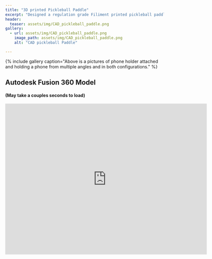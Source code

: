 ```yaml
---
title: "3D printed Pickleball Paddle"
excerpt: "Designed a regulation grade Filiment printed pickleball paddle"
header:
  teaser: assets/img/CAD_pickleball_paddle.png
gallery:
  - url: assets/img/CAD_pickleball_paddle.png
    image_path: assets/img/CAD_pickleball_paddle.png
    alt: "CAD pickleball Paddle"

---
```


{% include gallery caption="Above is a pictures of phone holder attached and holding a phone from multiple angles and in both configurations." %}


## Autodesk Fusion 360 Model
#### (May take a couples seconds to load)
<iframe src="https://vanderbilt643.autodesk360.com/shares/public/SH512d4QTec90decfa6e0f12d749733940cd?mode=embed" width="640" height="480" allowfullscreen="true" webkitallowfullscreen="true" mozallowfullscreen="true"  frameborder="0"></iframe>
